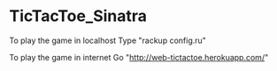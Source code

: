 TicTacToe_Sinatra
===============

To play the game in localhost
Type "rackup config.ru"

To play the game in internet
Go "http://web-tictactoe.herokuapp.com/"





